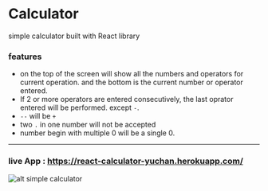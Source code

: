 # Calculator

simple calculator built with React library

### features

- on the top of the screen will show all the numbers and operators for current operation. and the bottom is the current number or operator entered.
- If 2 or more operators are entered consecutively, the last oprator entered will be performed. except `-`.
- `--` will be `+`
- two `.` in one number will not be accepted
- number begin with multiple 0 will be a single 0.


___

### live App : https://react-calculator-yuchan.herokuapp.com/ 

![alt simple calculator](https://i.imgur.com/M1X7bsBm.jpg)



